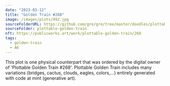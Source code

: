 ```yaml
---
date: "2023-03-12"
title: "Golden Train #268"
image: /images/plots/992.jpg
sourceFolderURL: https://github.com/gre/gre/tree/master/doodles/plottable-golden-train
sourceFolder: plottable-golden-train
nft: https://publicworks.art/work/plottable-golden-train/268
tags:
  - golden-train
  - A6
---
```


This plot is one physical counterpart that was ordered by the digital owner of 'Plottable Golden Train #268'. 
Plottable Golden Train includes many variations (bridges, cactus, clouds, eagles, colors,...) entirely generated with code at mint (generative art).
